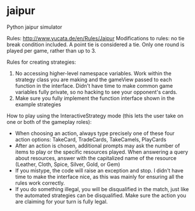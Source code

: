 # jaipur
Python jaipur simulator

Rules: http://www.yucata.de/en/Rules/Jaipur
Modifications to rules: no tie break condition included. A point tie is considered a tie.
Only one round is played per game, rather than up to 3.

Rules for creating strategies:
1. No accessing higher-level namespace variables. Work within the strategy class you are making and the gameView passed to each function in the interface. Didn't have time to make common game variables fully private, so no hacking to see your opponent's cards.
2. Make sure you fully implement the function interface shown in the example strategies

How to play using the InteractiveStrategy mode (this lets the user take on one or both of the gameplay roles):
- When choosing an action, always type precisely one of these four action options: TakeCard, TradeCards, TakeCamels, PlayCards
- After an action is chosen, additional prompts may ask the number of items to play or the specific resources played. When answering a query about resources, answer with the capitalized name of the resource (Leather, Cloth, Spice, Silver, Gold, or Gem)
- If you mistype, the code will raise an exception and stop. I didn't have time to make the interface nice, as this was mainly for ensuring all the rules work correctly.
- If you do something illegal, you will be disqualified in the match, just like the automated strategies can be disqualified. Make sure the action you are claiming for your turn is fully legal.
